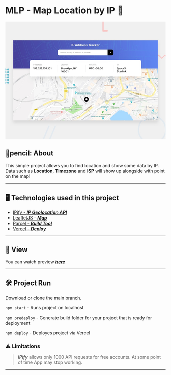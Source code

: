 # MLP - Map Location by IP 	:round_pushpin:

![Design preview for the IP address tracker coding challenge](./design/desktop-preview.jpg)

## :memo:pencil: About

This simple project allows you to find location and show some data by IP. Data such as **Location**, **Timezone** and **ISP** will show up alongside with point on the map!

---
## :desktop_computer: Technologies used in this project  
* [IPify - ***IP Geolocation API***](https://geo.ipify.org/)  
* [LeafletJS - ***Map***](https://leafletjs.com/)  
* [Parcel - ***Build Tool***](https://parceljs.org/)  
* [Vercel - ***Deploy***](https://vercel.com/)  

---
## :mag_right: View
You can watch preview [*****here*****](https://mlp-map-location-by-ip.vercel.app/)   

---
## :hammer_and_wrench: Project Run  

Download or clone the main branch.

`npm start` -  Runs project on localhost  

`npm predeploy` - Generate build folder for your project that is ready for deployment  

`npm deploy` - Deployes project via Vercel  

### :warning: Limitations
> *****IPify***** allows only 1000 API requests for free accounts. At some point of time App may stop working.  

---


